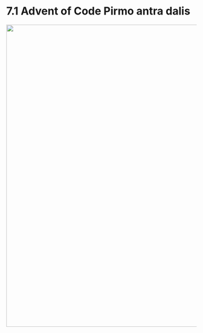 # 7.1 Advent of Code Pirmo antra dalis

<img src="https://github.com/shinbeth/pasizaidimai/tree/master/7.2/docs/img/7.1.png" width="800">
